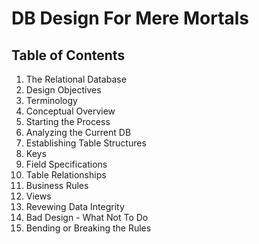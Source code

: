 # DB Design For Mere Mortals

## Table of Contents
1.  The Relational Database
2.  Design Objectives
3.  Terminology
4.  Conceptual Overview
5.  Starting the Process
6.  Analyzing the Current DB
7.  Establishing Table Structures
8.  Keys
9.  Field Specifications
10. Table Relationships
11. Business Rules
12. Views
13. Revewing Data Integrity
14. Bad Design - What Not To Do
15. Bending or Breaking the Rules
